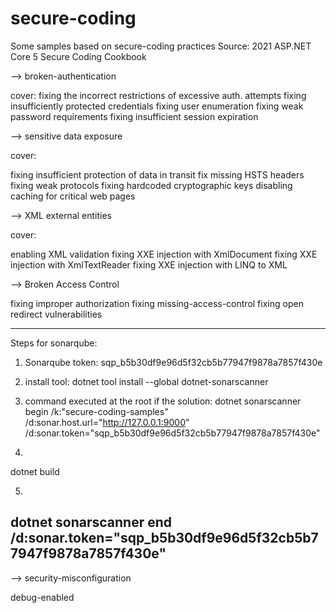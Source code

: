 # secure-coding
Some samples based on secure-coding practices
Source: 2021 ASP.NET Core 5 Secure Coding Cookbook

-->
broken-authentication

cover:
fixing the incorrect restrictions of excessive auth. attempts
fixing insufficiently protected credentials
fixing user enumeration
fixing weak password requirements
fixing insufficient session expiration

-->
sensitive data exposure

cover:

fixing insufficient protection of data in transit
fix missing HSTS headers
fixing weak protocols
fixing hardcoded cryptographic keys
disabling caching for critical web pages

-->
XML external entities

cover:

enabling XML validation 
fixing XXE injection with XmlDocument
fixing XXE injection with XmlTextReader
fixing XXE injection with LINQ to XML

-->
Broken Access Control

fixing improper authorization
fixing missing-access-control
fixing open redirect vulnerabilities
	

--------
Steps for sonarqube:

1) Sonarqube token:
sqp_b5b30df9e96d5f32cb5b77947f9878a7857f430e

2) install tool:
dotnet tool install --global dotnet-sonarscanner

3) command executed at the root if the solution:
dotnet sonarscanner begin /k:"secure-coding-samples" /d:sonar.host.url="http://127.0.0.1:9000"  /d:sonar.token="sqp_b5b30df9e96d5f32cb5b77947f9878a7857f430e"

4) 
dotnet build

5)
dotnet sonarscanner end /d:sonar.token="sqp_b5b30df9e96d5f32cb5b77947f9878a7857f430e"
-----------
--> 
security-misconfiguration


debug-enabled


